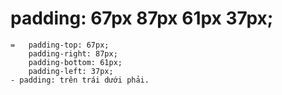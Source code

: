 # padding: 67px 87px 61px 37px;
    =   padding-top: 67px;
        padding-right: 87px;
        padding-bottom: 61px;
        padding-left: 37px;
    - padding: trên trái dưới phải.
